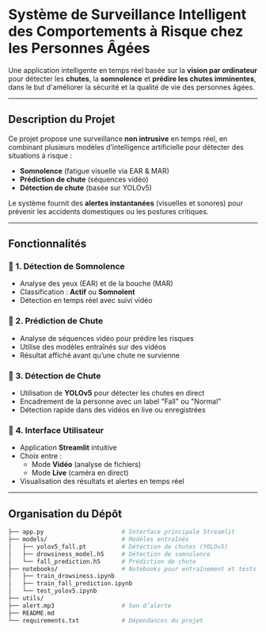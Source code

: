 # Système de Surveillance Intelligent des Comportements à Risque chez les Personnes Âgées

Une application intelligente en temps réel basée sur la **vision par ordinateur** pour détecter les **chutes**, la **somnolence** et **prédire les chutes imminentes**, dans le but d'améliorer la sécurité et la qualité de vie des personnes âgées.

---

##  Description du Projet

Ce projet propose une surveillance **non intrusive** en temps réel, en combinant plusieurs modèles d’intelligence artificielle pour détecter des situations à risque :

-  **Somnolence** (fatigue visuelle via EAR & MAR)
-  **Prédiction de chute** (séquences vidéo)
-  **Détection de chute** (basée sur YOLOv5)

Le système fournit des **alertes instantanées** (visuelles et sonores) pour prévenir les accidents domestiques ou les postures critiques.

---

##  Fonctionnalités

### 🔹 1. Détection de Somnolence
- Analyse des yeux (EAR) et de la bouche (MAR)
- Classification : **Actif** ou **Somnolent**
- Détection en temps réel avec suivi vidéo

### 🔹 2. Prédiction de Chute
- Analyse de séquences vidéo pour prédire les risques
- Utilise des modèles entraînés sur des vidéos 
- Résultat affiché avant qu’une chute ne survienne

### 🔹 3. Détection de Chute
- Utilisation de **YOLOv5** pour détecter les chutes en direct
- Encadrement de la personne avec un label "Fall" ou "Normal"
- Détection rapide dans des vidéos en live ou enregistrées

### 🔹 4. Interface Utilisateur
- Application **Streamlit** intuitive
- Choix entre :
  - Mode **Vidéo** (analyse de fichiers)
  - Mode **Live** (caméra en direct)
- Visualisation des résultats et alertes en temps réel

---

## Organisation du Dépôt

```bash
├── app.py                      # Interface principale Streamlit
├── models/                     # Modèles entraînés
│   ├── yolov5_fall.pt          # Détection de chutes (YOLOv5)
│   ├── drowsiness_model.h5     # Détection de somnolence
│   └── fall_prediction.h5      # Prédiction de chute
├── notebooks/                  # Notebooks pour entraînement et tests
│   ├── train_drowsiness.ipynb
│   ├── train_fall_prediction.ipynb
│   └── test_yolov5.ipynb
├── utils/                     
├── alert.mp3                   # Son d’alerte
├── README.md
└── requirements.txt            # Dépendances du projet
